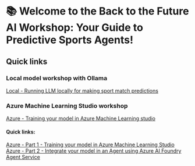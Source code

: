 # 📚 Welcome to the Back to the Future AI Workshop: Your Guide to Predictive Sports Agents!

## Quick links

### Local model workshop with Ollama
[Local - Running LLM locally for making sport match predictions](/local/README.md)

### Azure Machine Learning Studio workshop
[Azure - Training your model in Azure Machine Learning studio](/part-1/README.md)  

#### Quick links:
[Azure - Part 1 - Training your model in Azure Machine Learning Studio](/part-1/1-3-azure-ml-studio.md)  
[Azure - Part 2 - Integrate your model in an Agent using Azure AI Foundry Agent Service](/part-2/2-1-create-vanilla-agent.md)



